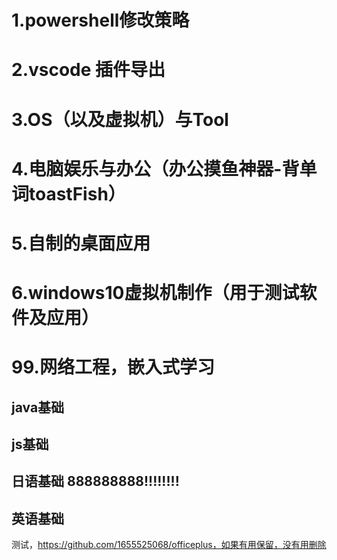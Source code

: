 # 1.powershell修改策略
# 2.vscode 插件导出
# 3.OS（以及虚拟机）与Tool
# 4.电脑娱乐与办公（办公摸鱼神器-背单词toastFish）
# 5.自制的桌面应用
# 6.windows10虚拟机制作（用于测试软件及应用）
# 99.网络工程，嵌入式学习
## java基础
## js基础
## 日语基础 888888888!!!!!!!!
## 英语基础
测试，https://github.com/1655525068/officeplus，如果有用保留，没有用删除